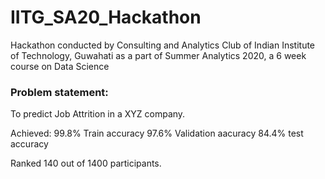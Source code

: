 # IITG_SA20_Hackathon

Hackathon conducted by Consulting and Analytics Club of Indian Institute of Technology, Guwahati as a part of Summer Analytics 2020, a 6 week course on Data Science

### Problem statement: 
To predict Job Attrition in a XYZ company.

Achieved:
99.8% Train accuracy
97.6% Validation aacuracy
84.4% test accuracy

Ranked 140 out of 1400 participants.
